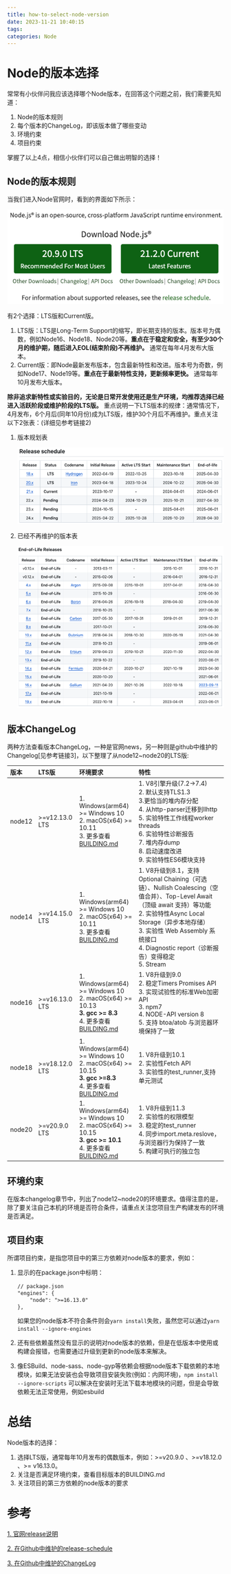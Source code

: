 ```yaml
---
title: how-to-select-node-version
date: 2023-11-21 10:40:15
tags:
categories: Node
---
```


# Node的版本选择

常常有小伙伴问我应该选择哪个Node版本，在回答这个问题之前，我们需要先知道：
1. Node的版本规则
2. 每个版本的ChangeLog，即该版本做了哪些变动
3. 环境约束
4. 项目约束

掌握了以上4点，相信小伙伴们可以自己做出明智的选择！

## Node的版本规则

当我们进入Node官网时，看到的界面如下所示：

![Node官网界面](../../images-site/node-index.png)

有2个选择：LTS版和Current版。
1. LTS版：LTS是Long-Term Support的缩写，即长期支持的版本。版本号为偶数，例如Node16、Node18、Node20等。**重点在于稳定和安全，有至少30个月的维护期，随后进入EOL(结束阶段)不再维护。** 通常在每年4月发布大版本。
2. Current版：即Node最新发布版本，包含最新特性和改进。版本号为奇数，例如Node17、Node19等。**重点在于最新特性支持，更新频率更快。** 通常每年10月发布大版本。

**除非追求新特性或实验目的，无论是日常开发使用还是生产环境，均推荐选择已经进入活跃阶段或维护阶段的LTS版。** 重点说明一下LTS版本的规律：通常情况下，4月发布，6个月后(同年10月份)成为LTS版，维护30个月后不再维护。重点关注以下2张表：(详细见参考链接2)

1. 版本规划表

    ![node-release-schedule](../../images-site/node-release-schedule.png)

2. 已经不再维护的版本表

    ![node-eol-releases](../../images-site/node-eol-releases.png)

## 版本ChangeLog

两种方法查看版本ChangeLog，一种是官网news，另一种则是github中维护的Changelog[见参考链接3]，以下整理了从node12~node20的LTS版:

| 版本 | LTS版 | 环境要求 | 特性 |
| :--- | :--- | :--- | :--- |
| node12 | >=v12.13.0 LTS | 1. Windows(arm64) >= Windows 10 <br> 2. macOS(x64) >= 10.11 <br> 3. 更多查看[BUILDING.md](https://github.com/nodejs/node/blob/v12.x/BUILDING.md#platform-list) | 1. V8引擎升级(7.2->7.4) <br> 2. 默认支持TLS1.3 <br> 3.更恰当的堆内存分配 <br> 4. 从http-parser迁移到llhttp <br> 5. 实验特性工作线程worker threads <br> 6. 实验特性诊断报告 <br> 7. 堆内存dump <br> 8. 启动速度改进 <br> 9. 实验特性ES6模块支持 |
| node14 | >=v14.15.0 LTS | 1. Windows(arm64) >= Windows 10 <br> 2. macOS(x64) >= 10.11 <br> 3. 更多查看[BUILDING.md](https://github.com/nodejs/node/blob/v14.x/BUILDING.md#platform-list) | 1. V8升级到8.1，支持Optional Chaining（可选链）、Nullish Coalescing（空值合并）、Top-Level Await（顶级 await 支持）等功能 <br> 2. 实验特性Async Local Storage（异步本地存储）<br> 3. 实验性 Web Assembly 系统接口 <br> 4. Diagnostic report（诊断报告）变得稳定<br> 5. Stream |
| node16 | >=v16.13.0 LTS | 1. Windows(arm64) >= Windows 10 <br> 2. macOS(x64) >= 10.13 <br> **3. gcc >= 8.3** <br> 4. 更多查看[BUILDING.md](https://github.com/nodejs/node/blob/v16.x/BUILDING.md#platform-list) | 1. V8升级到9.0 <br> 2. 稳定Timers Promises API <br> 3. 实现试验性的标准Web加密API <br> 3. npm7 <br> 4. NODE-API version 8 <br> 5. 支持 btoa/atob 与浏览器环境保持了一致 |
| node18 | >=v18.12.0 LTS | 1. Windows(arm64) >= Windows 10 <br> 2. macOS(x64) >= 10.15 <br> **3. gcc >=8.3** <br> 4. 更多查看[BUILDING.md](https://github.com/nodejs/node/blob/v18.x/BUILDING.md#platform-list) | 1. V8升级到10.1 <br> 2. 实验性Fetch API <br> 3. 实验性的test_runner,支持单元测试 |
| node20 | >=v20.9.0 LTS | 1. Windows(arm64) >= Windows 10 <br> 2. macOS(x64) >= 10.15 <br> **3. gcc >= 10.1** <br> 4. 更多查看[BUILDING.md](https://github.com/nodejs/node/blob/v20.x/BUILDING.md#platform-list) | 1. V8升级到11.3 <br> 2. 实验性的权限模型 <br> 3. 稳定的test_runner <br> 4. 同步import.meta.reslove，与浏览器行为保持了一致 <br> 5. 构建可执行的独立包 |

## 环境约束

在版本changelog章节中，列出了node12~node20的环境要求。值得注意的是，除了要关注自己本机的环境是否符合条件，请重点关注您项目生产构建发布的环境是否满足。

## 项目约束

所谓项目约束，是指您项目中的第三方依赖对node版本的要求，例如：

1. 显示的在package.json中标明：

    ```
    // package.json
    "engines": {
        "node": ">=16.13.0"
    },
    ```

    如果您的node版本不符合条件则会`yarn install`失败，虽然您可以通过`yarn install --ignore-engines`

2. 还有些依赖虽然没有显示的说明对node版本的依赖，但是在低版本中使用或构建会报错，也需要通过升级到更新的node版本来解决。

3. 像ESBuild、node-sass、node-gyp等依赖会根据node版本下载依赖的本地模块，如果无法安装也会导致项目安装失败(例如：内网环境)，`npm install --ignore-scripts` 可以解决在安装时无法下载本地模块的问题，但是会导致依赖无法正常使用，例如esbuild

# 总结

Node版本的选择：
1. 选择LTS版，通常每年10月发布的偶数版本，例如：>=v20.9.0 、>=v18.12.0 、>= v16.13.0。
2. 关注是否满足环境约束，查看目标版本的BUILDING.md
3. 关注项目的第三方依赖的node版本的要求

# 参考

[1. 官网release说明](https://nodejs.org/en/about/previous-releases)

[2. 在Github中维护的release-schedule](https://github.com/nodejs/release#release-schedule)

[3. 在Github中维护的ChangeLog](https://github.com/nodejs/node/tree/main/doc/changelogs)